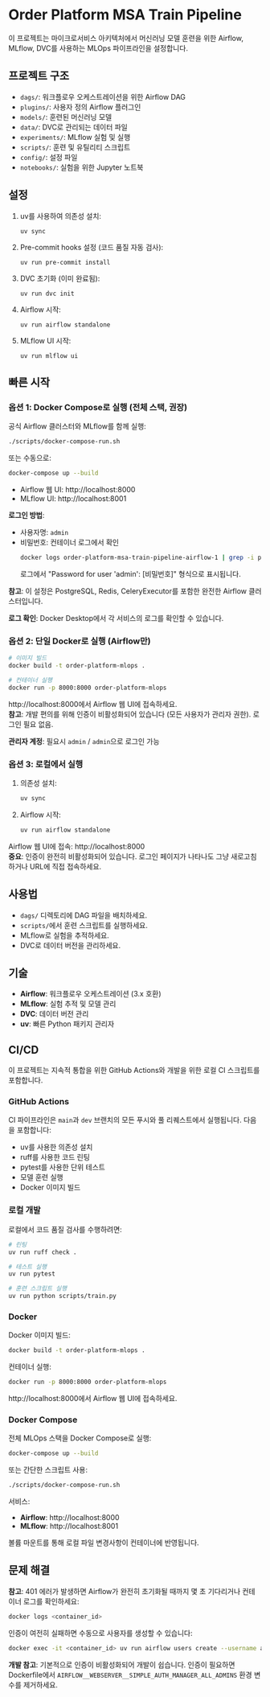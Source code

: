 # Order Platform MSA Train Pipeline

이 프로젝트는 마이크로서비스 아키텍처에서 머신러닝 모델 훈련을 위한 Airflow, MLflow, DVC를 사용하는 MLOps 파이프라인을 설정합니다.

## 프로젝트 구조

- `dags/`: 워크플로우 오케스트레이션을 위한 Airflow DAG
- `plugins/`: 사용자 정의 Airflow 플러그인
- `models/`: 훈련된 머신러닝 모델
- `data/`: DVC로 관리되는 데이터 파일
- `experiments/`: MLflow 실험 및 실행
- `scripts/`: 훈련 및 유틸리티 스크립트
- `config/`: 설정 파일
- `notebooks/`: 실험을 위한 Jupyter 노트북

## 설정

1. uv를 사용하여 의존성 설치:
   ```
   uv sync
   ```

2. Pre-commit hooks 설정 (코드 품질 자동 검사):
   ```
   uv run pre-commit install
   ```

3. DVC 초기화 (이미 완료됨):
   ```
   uv run dvc init
   ```

4. Airflow 시작:
   ```
   uv run airflow standalone
   ```

5. MLflow UI 시작:
   ```
   uv run mlflow ui
   ```

## 빠른 시작

### 옵션 1: Docker Compose로 실행 (전체 스택, 권장)

공식 Airflow 클러스터와 MLflow를 함께 실행:

```bash
./scripts/docker-compose-run.sh
```

또는 수동으로:

```bash
docker-compose up --build
```

- Airflow 웹 UI: http://localhost:8000
- MLflow UI: http://localhost:8001

**로그인 방법**:
- 사용자명: `admin`
- 비밀번호: 컨테이너 로그에서 확인
  ```bash
  docker logs order-platform-msa-train-pipeline-airflow-1 | grep -i password
  ```
  로그에서 "Password for user 'admin': [비밀번호]" 형식으로 표시됩니다.

**참고**: 이 설정은 PostgreSQL, Redis, CeleryExecutor를 포함한 완전한 Airflow 클러스터입니다.

**로그 확인**: Docker Desktop에서 각 서비스의 로그를 확인할 수 있습니다.

### 옵션 2: 단일 Docker로 실행 (Airflow만)

```bash
# 이미지 빌드
docker build -t order-platform-mlops .

# 컨테이너 실행
docker run -p 8000:8000 order-platform-mlops
```

http://localhost:8000에서 Airflow 웹 UI에 접속하세요.  
**참고**: 개발 편의를 위해 인증이 비활성화되어 있습니다 (모든 사용자가 관리자 권한). 로그인 필요 없음.

**관리자 계정**: 필요시 `admin` / `admin`으로 로그인 가능

### 옵션 3: 로컬에서 실행

1. 의존성 설치:
   ```bash
   uv sync
   ```

2. Airflow 시작:
   ```bash
   uv run airflow standalone
   ```

Airflow 웹 UI에 접속: http://localhost:8000  
**중요**: 인증이 완전히 비활성화되어 있습니다. 로그인 페이지가 나타나도 그냥 새로고침하거나 URL에 직접 접속하세요.

## 사용법

- `dags/` 디렉토리에 DAG 파일을 배치하세요.
- `scripts/`에서 훈련 스크립트를 실행하세요.
- MLflow로 실험을 추적하세요.
- DVC로 데이터 버전을 관리하세요.

## 기술

- **Airflow**: 워크플로우 오케스트레이션 (3.x 호환)
- **MLflow**: 실험 추적 및 모델 관리
- **DVC**: 데이터 버전 관리
- **uv**: 빠른 Python 패키지 관리자

## CI/CD

이 프로젝트는 지속적 통합을 위한 GitHub Actions와 개발을 위한 로컬 CI 스크립트를 포함합니다.

### GitHub Actions

CI 파이프라인은 `main`과 `dev` 브랜치의 모든 푸시와 풀 리퀘스트에서 실행됩니다. 다음을 포함합니다:
- uv를 사용한 의존성 설치
- ruff를 사용한 코드 린팅
- pytest를 사용한 단위 테스트
- 모델 훈련 실행
- Docker 이미지 빌드

### 로컬 개발

로컬에서 코드 품질 검사를 수행하려면:

```bash
# 린팅
uv run ruff check .

# 테스트 실행
uv run pytest

# 훈련 스크립트 실행
uv run python scripts/train.py
```

### Docker

Docker 이미지 빌드:

```bash
docker build -t order-platform-mlops .
```

컨테이너 실행:

```bash
docker run -p 8000:8000 order-platform-mlops
```

http://localhost:8000에서 Airflow 웹 UI에 접속하세요.

### Docker Compose

전체 MLOps 스택을 Docker Compose로 실행:

```bash
docker-compose up --build
```

또는 간단한 스크립트 사용:

```bash
./scripts/docker-compose-run.sh
```

서비스:
- **Airflow**: http://localhost:8000
- **MLflow**: http://localhost:8001

볼륨 마운트를 통해 로컬 파일 변경사항이 컨테이너에 반영됩니다.

## 문제 해결

**참고**: 401 에러가 발생하면 Airflow가 완전히 초기화될 때까지 몇 초 기다리거나 컨테이너 로그를 확인하세요:
```bash
docker logs <container_id>
```

인증이 여전히 실패하면 수동으로 사용자를 생성할 수 있습니다:
```bash
docker exec -it <container_id> uv run airflow users create --username admin --password admin --firstname Admin --lastname User --role Admin --email admin@example.com
```

**개발 참고**: 기본적으로 인증이 비활성화되어 개발이 쉽습니다. 인증이 필요하면 Dockerfile에서 `AIRFLOW__WEBSERVER__SIMPLE_AUTH_MANAGER_ALL_ADMINS` 환경 변수를 제거하세요.
